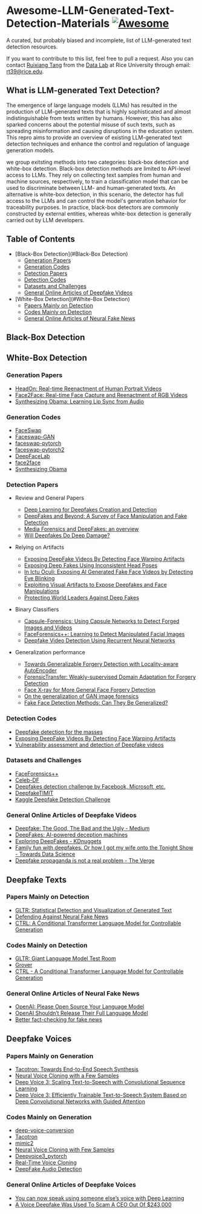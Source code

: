 # Awesome-LLM-Generated-Text-Detection-Materials [![Awesome](https://cdn.rawgit.com/sindresorhus/awesome/d7305f38d29fed78fa85652e3a63e154dd8e8829/media/badge.svg)](https://github.com/sindresorhus/awesome)

A curated, but probably biased and incomplete, list of LLM-generated text detection resources.

If you want to contribute to this list, feel free to pull a request. Also you can contact [Ruixiang Tang](https://www.ruixiangtang.net/) from the [Data Lab](http://faculty.cs.tamu.edu/xiahu/) at Rice University through email: rt39@rice.edu.


## What is LLM-generated Text Detection?

The emergence of large language models (LLMs) has resulted in the production of LLM-generated texts that is highly sophisticated and almost indistinguishable from texts written by humans. However, this has also sparked concerns about the potential misuse of such texts, such as spreading misinformation and causing disruptions in the education system. This repro aims to provide an overview of existing LLM-generated text detection techniques and enhance the control and regulation of language generation models.

we group exitsting methods into two categories: black-box detection and white-box detection. Black-box detection methods are limited to API-level access to LLMs. They rely on collecting text samples from human and machine sources, respectively, to train a classification model that can be used to discriminate between LLM- and human-generated texts. An alternative is white-box detection, in this scenario, the detector has full access to the LLMs and can control the model's generation behavior for traceability purposes. In practice, black-box detectors are commonly constructed by external entities, whereas white-box detection is generally carried out by LLM developers.

## Table of Contents

* [Black-Box Detection](#Black-Box Detection)
  * [Generation Papers](#generation-papers)
  * [Generation Codes](#generation-codes)
  * [Detection Papers](#detection-papers)
  * [Detection Codes](#detection-codes)
  * [Datasets and Challenges](#datasets-and-challenges)
  * [General Online Articles of Deepfake Videos](#general-online-articles-of-deepfake-videos)
* [White-Box Detection](#White-Box Detection)
  * [Papers Mainly on Detection](#papers-mainly-on-detection)
  * [Codes Mainly on Detection](#codes-mainly-on-detection)
  * [General Online Articles of Neural Fake News](#general-online-articles-of-neural-fake-news)
  


## Black-Box Detection
## White-Box Detection


### Generation Papers
* [HeadOn: Real-time Reenactment of Human Portrait Videos](https://arxiv.org/abs/1805.11729)
* [Face2Face: Real-time Face Capture and Reenactment of RGB Videos](https://web.stanford.edu/~zollhoef/papers/CVPR2016_Face2Face/paper.pdf)
* [Synthesizing Obama: Learning Lip Sync from Audio](https://grail.cs.washington.edu/projects/AudioToObama/siggraph17_obama.pdf)


### Generation Codes
* [FaceSwap](https://github.com/deepfakes/faceswap)
* [Faceswap-GAN](https://github.com/shaoanlu/faceswap-GAN)
* [faceswap-pytorch](https://github.com/Oldpan/Faceswap-Deepfake-Pytorch)
* [faceswap-pytorch2](https://github.com/jinfagang/faceswap_pytorch)
* [DeepFaceLab](https://github.com/iperov/DeepFaceLab)
* [face2face](https://github.com/datitran/face2face-demo)
* [Synthesizing Obama](https://github.com/supasorn/synthesizing_obama_network_training)
 

### Detection Papers

* Review and General Papers
  * [Deep Learning for Deepfakes Creation and Detection](https://arxiv.org/abs/1909.11573)
  * [DeepFakes and Beyond: A Survey of Face Manipulation and Fake Detection](https://arxiv.org/abs/2001.00179)
  * [Media Forensics and DeepFakes: an overview](https://arxiv.org/abs/2001.06564)
  * [Will Deepfakes Do Deep Damage?](https://cacm.acm.org/magazines/2020/1/241708-will-deepfakes-do-deep-damage/fulltext)


* Relying on Artifacts
  * [Exposing DeepFake Videos By Detecting Face Warping Artifacts](https://arxiv.org/abs/1811.00656)
  * [Exposing Deep Fakes Using Inconsistent Head Poses](https://arxiv.org/abs/1811.00661)
  * [In Ictu Oculi: Exposing AI Generated Fake Face Videos by Detecting Eye Blinking](https://arxiv.org/abs/1806.02877)
  * [Exploiting Visual Artifacts to Expose Deepfakes and Face Manipulations](https://ieeexplore.ieee.org/document/8638330)
  * [Protecting World Leaders Against Deep Fakes](http://openaccess.thecvf.com/content_CVPRW_2019/papers/Media%20Forensics/Agarwal_Protecting_World_Leaders_Against_Deep_Fakes_CVPRW_2019_paper.pdf)

* Binary Classifiers
  * [Capsule-Forensics: Using Capsule Networks to Detect Forged Images and Videos](https://arxiv.org/abs/1810.11215)
  * [FaceForensics++: Learning to Detect Manipulated Facial Images](https://arxiv.org/abs/1901.08971)
  * [Deepfake Video Detection Using Recurrent Neural Networks](https://engineering.purdue.edu/~dgueraco/content/deepfake.pdf)

* Generalization performance
  * [Towards Generalizable Forgery Detection with Locality-aware AutoEncoder](https://arxiv.org/abs/1909.05999)
  * [ForensicTransfer: Weakly-supervised Domain Adaptation for Forgery Detection](https://arxiv.org/abs/1812.02510)
  * [Face X-ray for More General Face Forgery Detection](https://arxiv.org/abs/1912.13458)
  * [On the generalization of GAN image forensics](https://arxiv.org/abs/1902.11153)
  * [Fake Face Detection Methods: Can They Be Generalized?](https://ieeexplore.ieee.org/document/8553251)


### Detection Codes
* [Deepfake detection for the masses](https://github.com/Baukebrenninkmeijer/FakeFynder-Hackathon-for-Good-2019)
* [Exposing DeepFake Videos By Detecting Face Warping Artifacts](https://github.com/danmohaha/CVPRW2019_Face_Artifacts)
* [Vulnerability assessment and detection of Deepfake videos](https://gitlab.idiap.ch/bob/bob.report.deepfakes)


### Datasets and Challenges

* [FaceForensics++](https://github.com/ondyari/FaceForensics)
* [Celeb-DF](http://www.cs.albany.edu/~lsw/celeb-deepfakeforensics.html)
* [Deepfakes detection challenge by Facebook, Microsoft, etc.](https://ai.facebook.com/blog/deepfake-detection-challenge?from=timeline&isappinstalled=0)
* [DeepfakeTIMIT](https://www.idiap.ch/dataset/deepfaketimit)
* [Kaggle Deepfake Detection Challenge](https://www.kaggle.com/c/deepfake-detection-challenge/overview?utm_medium=email&utm_source=intercom&utm_campaign=deepfake-competition-2019)




### General Online Articles of Deepfake Videos

* [Deepfake: The Good, The Bad and the Ugly - Medium](https://medium.com/twentybn/deepfake-the-good-the-bad-and-the-ugly-8b261ecf0f52)
* [DeepFakes: AI-powered deception machines](http://www.computervisionblog.com/2018/05/deepfakes-ai-powered-deception-machines.html)
* [Exploring DeepFakes - KDnuggets](https://www.kdnuggets.com/2018/03/exploring-deepfakes.html)
* [Family fun with deepfakes. Or how I got my wife onto the Tonight Show - Towards Data Science](https://towardsdatascience.com/family-fun-with-deepfakes-or-how-i-got-my-wife-onto-the-tonight-show-a4454775c011)
* [Deepfake propaganda is not a real problem - The Verge](https://www.theverge.com/2019/3/5/18251736/deepfake-propaganda-misinformation-troll-video-hoax)





## Deepfake Texts

### Papers Mainly on Detection
* [GLTR: Statistical Detection and Visualization of Generated Text](https://arxiv.org/abs/1906.04043)
* [Defending Against Neural Fake News](https://arxiv.org/abs/1905.12616)
* [CTRL: A Conditional Transformer Language Model for Controllable Generation](https://arxiv.org/abs/1909.05858)


### Codes Mainly on Detection
* [GLTR: Giant Language Model Test Room](https://github.com/HendrikStrobelt/detecting-fake-text)
* [Grover](https://github.com/rowanz/grover)
* [CTRL - A Conditional Transformer Language Model for Controllable Generation](https://github.com/salesforce/ctrl)

### General Online Articles of Neural Fake News
* [OpenAI: Please Open Source Your Language Model](https://thegradient.pub/openai-please-open-source-your-language-model/)
* [OpenAI Shouldn’t Release Their Full Language Model](https://thegradient.pub/openai-shouldnt-release-their-full-language-model/)
* [Better fact-checking for fake news](http://news.mit.edu/2019/better-fact-checking-fake-news-1017)




## Deepfake Voices

### Papers Mainly on Generation
* [Tacotron: Towards End-to-End Speech Synthesis](https://arxiv.org/abs/1703.10135)
* [Neural Voice Cloning with a Few Samples](https://arxiv.org/abs/1802.06006)
* [Deep Voice 3: Scaling Text-to-Speech with Convolutional Sequence Learning](https://arxiv.org/abs/1710.07654)
* [Deep Voice 3: Efficiently Trainable Text-to-Speech System Based on Deep Convolutional Networks with Guided Attention](https://arxiv.org/abs/1710.08969)


### Codes Mainly on Generation
* [deep-voice-conversion](https://github.com/andabi/deep-voice-conversion)
* [Tacotron](https://github.com/keithito/tacotron)
* [mimic2](https://github.com/MycroftAI/mimic2)
* [Neural Voice Cloning with Few Samples](https://github.com/Sharad24/Neural-Voice-Cloning-with-Few-Samples)
* [Deepvoice3_pytorch](https://github.com/r9y9/deepvoice3_pytorch)
* [Real-Time Voice Cloning](https://github.com/CorentinJ/Real-Time-Voice-Cloning)
* [DeepFake Audio Detection](https://github.com/dessa-public/fake-voice-detection)



### General Online Articles of Deepfake Voices
* [You can now speak using someone else’s voice with Deep Learning](https://towardsdatascience.com/you-can-now-speak-using-someone-elses-voice-with-deep-learning-8be24368fa2b)
* [A Voice Deepfake Was Used To Scam A CEO Out Of $243,000](https://www.forbes.com/sites/jessedamiani/2019/09/03/a-voice-deepfake-was-used-to-scam-a-ceo-out-of-243000/)
